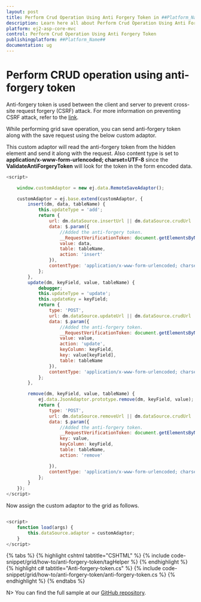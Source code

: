 ```yaml
---
layout: post
title: Perform Crud Operation Using Anti Forgery Token in ##Platform_Name## Grid Component
description: Learn here all about Perform Crud Operation Using Anti Forgery Token in Syncfusion ##Platform_Name## Grid component of syncfusion and more.
platform: ej2-asp-core-mvc
control: Perform Crud Operation Using Anti Forgery Token
publishingplatform: ##Platform_Name##
documentation: ug
---
```



# Perform CRUD operation using anti-forgery token

Anti-forgery token is used between the client and server to prevent cross-site request forgery (CSRF) attack. For more information on preventing CSRF attack, refer to the [link]( https://docs.microsoft.com/en-us/aspnet/core/security/anti-request-forgery?view=aspnetcore-2.1#authentication-fundamentals).

While performing grid save operation, you can send anti-forgery token along with the save request using the below custom adaptor.

This custom adaptor will read the anti-forgery token from the hidden element and send it along with the request. Also content type is set to **application/x-www-form-urlencoded; charset=UTF-8** since the **ValidateAntiForgeryToken** will look for the token in the form encoded data.

```javascript
<script>

    window.customAdaptor = new ej.data.RemoteSaveAdaptor();

    customAdaptor = ej.base.extend(customAdaptor, {
        insert(dm, data, tableName) {
            this.updateType = 'add';
            return {
                url: dm.dataSource.insertUrl || dm.dataSource.crudUrl || dm.dataSource.url,
                data: $.param({
                    //Added the anti-forgery token.
                    __RequestVerificationToken: document.getElementsByName("__RequestVerificationToken")[0].value,
                    value: data,
                    table: tableName,
                    action: 'insert'
                }),
                contentType: 'application/x-www-form-urlencoded; charset=UTF-8'
            };
        },
        update(dm, keyField, value, tableName) {
            debugger;
            this.updateType = 'update';
            this.updateKey = keyField;
            return {
                type: 'POST',
                url: dm.dataSource.updateUrl || dm.dataSource.crudUrl || dm.dataSource.url,
                data: $.param({
                    //Added the anti-forgery token.
                    __RequestVerificationToken: document.getElementsByName("__RequestVerificationToken")[0].value,
                    value: value,
                    action: 'update',
                    keyColumn: keyField,
                    key: value[keyField],
                    table: tableName
                }),
                contentType: 'application/x-www-form-urlencoded; charset=UTF-8'
            };
        },

        remove(dm, keyField, value, tableName) {
            ej.data.JsonAdaptor.prototype.remove(dm, keyField, value);
            return {
                type: 'POST',
                url: dm.dataSource.removeUrl || dm.dataSource.crudUrl || dm.dataSource.url,
                data: $.param({
                    //Added the anti-forgery token.
                    __RequestVerificationToken: document.getElementsByName("__RequestVerificationToken")[0].value,
                    key: value,
                    keyColumn: keyField,
                    table: tableName,
                    action: 'remove'

                }),
                contentType: 'application/x-www-form-urlencoded; charset=UTF-8'
            };
        }
    });
</script>

```

Now assign the custom adaptor to the grid as follows.

```javascript

<script>
    function load(args) {
        this.dataSource.adaptor = customAdaptor;
    }
</script>

```

{% tabs %}
{% highlight cshtml tabtitle="CSHTML" %}
{% include code-snippet/grid/how-to/anti-forgery-token/tagHelper %}
{% endhighlight %}
{% highlight c# tabtitle="Anti-forgery-token.cs" %}
{% include code-snippet/grid/how-to/anti-forgery-token/anti-forgery-token.cs %}
{% endhighlight %}
{% endtabs %}

N> You can find the full sample at our [GitHub repository](https://github.com/SyncfusionSamples/ej2-mvc-grid-antiforgerytoken).

